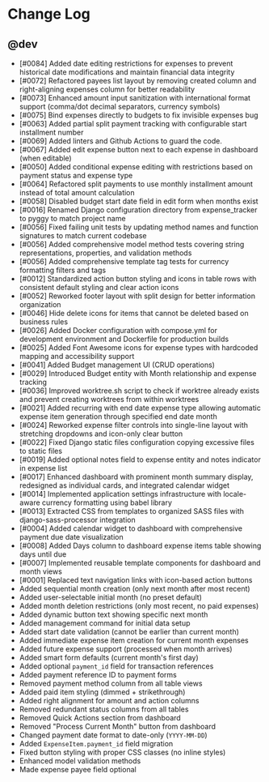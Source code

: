 # Change Log

## @dev

- [#0084] Added date editing restrictions for expenses to prevent historical date modifications and maintain financial data integrity
- [#0072] Refactored payees list layout by removing created column and right-aligning expenses column for better readability
- [#0073] Enhanced amount input sanitization with international format support (comma/dot decimal separators, currency symbols)
- [#0075] Bind expenses directly to budgets to fix invisible expenses bug
- [#0063] Added partial split payment tracking with configurable start installment number
- [#0069] Added linters and Github Actions to guard the code.
- [#0067] Added edit expense button next to each expense in dashboard (when editable)
- [#0050] Added conditional expense editing with restrictions based on payment status and expense type
- [#0064] Refactored split payments to use monthly installment amount instead of total amount calculation
- [#0058] Disabled budget start date field in edit form when months exist
- [#0016] Renamed Django configuration directory from expense_tracker to pyggy to match project name
- [#0056] Fixed failing unit tests by updating method names and function signatures to match current codebase
- [#0056] Added comprehensive model method tests covering string representations, properties, and validation methods
- [#0056] Added comprehensive template tag tests for currency formatting filters and tags
- [#0012] Standardized action button styling and icons in table rows with consistent default styling and clear action icons
- [#0052] Reworked footer layout with split design for better information organization
- [#0046] Hide delete icons for items that cannot be deleted based on business rules
- [#0026] Added Docker configuration with compose.yml for development environment and Dockerfile for production builds
- [#0025] Added Font Awesome icons for expense types with hardcoded mapping and accessibility support
- [#0041] Added Budget management UI (CRUD operations)
- [#0029] Introduced Budget entity with Month relationship and expense tracking
- [#0036] Improved worktree.sh script to check if worktree already exists and prevent creating worktrees from within worktrees
- [#0021] Added recurring with end date expense type allowing automatic expense item generation through specified end date month
- [#0024] Reworked expense filter controls into single-line layout with stretching dropdowns and icon-only clear button
- [#0022] Fixed Django static files configuration copying excessive files to static files
- [#0019] Added optional notes field to expense entity and notes indicator in expense list
- [#0017] Enhanced dashboard with prominent month summary display, redesigned as individual cards, and integrated calendar widget
- [#0014] Implemented application settings infrastructure with locale-aware currency formatting using babel library
- [#0013] Extracted CSS from templates to organized SASS files with django-sass-processor integration
- [#0004] Added calendar widget to dashboard with comprehensive payment due date visualization
- [#0008] Added Days column to dashboard expense items table showing days until due
- [#0007] Implemented reusable template components for dashboard and month views
- [#0001] Replaced text navigation links with icon-based action buttons
- Added sequential month creation (only next month after most recent)
- Added user-selectable initial month (no preset default)
- Added month deletion restrictions (only most recent, no paid expenses)
- Added dynamic button text showing specific next month
- Added management command for initial data setup
- Added start date validation (cannot be earlier than current month)
- Added immediate expense item creation for current month expenses
- Added future expense support (processed when month arrives)
- Added smart form defaults (current month's first day)
- Added optional `payment_id` field for transaction references
- Added payment reference ID to payment forms
- Removed payment method column from all table views
- Added paid item styling (dimmed + strikethrough)
- Added right alignment for amount and action columns
- Removed redundant status columns from all tables
- Removed Quick Actions section from dashboard
- Removed "Process Current Month" button from dashboard
- Changed payment date format to date-only (`YYYY-MM-DD`)
- Added `ExpenseItem.payment_id` field migration
- Fixed button styling with proper CSS classes (no inline styles)
- Enhanced model validation methods
- Made expense payee field optional
